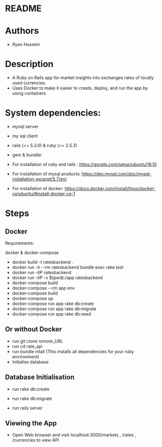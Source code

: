 # README

# Authors 
* Ryan Hussein

# Description
* A Ruby on Rails app for market insights into exchanges rates of locally used currencies.
* Uses Docker to make it easier to create, deploy, and run the app by using containers

# System dependencies: 

* mysql server 
* my sql client 
* rails (<= 5.3.0) & ruby (<= 2.5.3)
* gem & bundler 

* For installation of ruby and rails : https://gorails.com/setup/ubuntu/18.10

* For installation of mysql products: https://dev.mysql.com/doc/mysql-installation-excerpt/5.7/en/

* For installation of docker: https://docs.docker.com/install/linux/docker-ce/ubuntu/#install-docker-ce-1



# Steps

## Docker 

Requirements:

docker & docker-compose

* docker build -t ratesbackend .
* docker run -it --rm ratesbackend bundle exec rake test
* docker run -itP ratesbackend
* docker run -itP -v $(pwd):/app ratesbackend
* docker-compose build 
* docker-compose --rm app env
* docker-compose build
* docker-compose up
* docker-compose run app rake db:create
* docker-compose run app rake db:migrate
* docker-compose run app rake db:seed
 

## Or without Docker

* run git clone _remote_URL_
* run cd rate_api
* run bundle intall (This installs all dependencies for your ruby environment)
* Initialise database

## Database Initialisation

* run rake db:create 
* run rake db:migrate
 
* run rails server 

 
## Viewing the App
 
* Open Web browser and visit localhost:3000/markets , /rates , /currencies to view API

